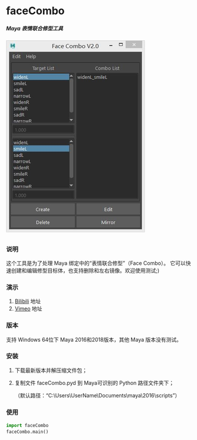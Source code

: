 # faceCombo 
##### Maya 表情联合修型工具

![Example UI](faceCombo.jpg)

##
### 说明
这个工具是为了处理 Maya 绑定中的“表情联合修型”（Face Combo）。
它可以快速创建和编辑修型目标体，也支持删除和左右镜像。欢迎使用测试;)

### 演示
1. [Bilibili](https://www.bilibili.com/video/av25522772) 地址
2. [Vimeo](https://vimeo.com/251473725) 地址

### 版本
支持 Windows 64位下 Maya 2016和2018版本，其他 Maya 版本没有测试。

### 安装
1. 下载最新版本并解压缩文件包；
2. 复制文件 faceCombo.pyd 到 Maya可识别的 Python 路径文件夹下；

   （默认路径：“C:\Users\UserName\Documents\maya\2016\scripts”）

### 使用
```python
import faceCombo
faceCombo.main()  
```